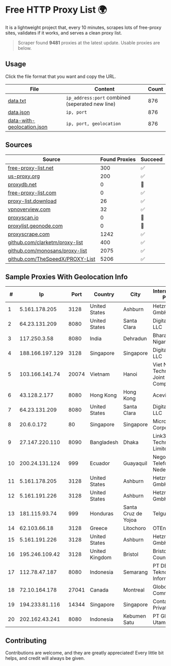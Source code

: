 
# Free HTTP Proxy List 🌍

It is a lightweight project that, every 10 minutes, scrapes lots of free-proxy sites, validates if it works, and serves a clean proxy list.


> Scraper found **9481** proxies at the latest update. Usable proxies are below.

## Usage

Click the file format that you want and copy the URL.


|File|Content|Count|
|----|-------|-----|
|[data.txt](https://raw.githubusercontent.com/themiralay/Proxy-List-World/master/data.txt)|`ip_address:port` combined (seperated new line)|876|
|[data.json](https://raw.githubusercontent.com/themiralay/Proxy-List-World/master/data.json)|`ip, port`|876|
|[data-with-geolocation.json](https://raw.githubusercontent.com/themiralay/Proxy-List-World/master/data-with-geolocation.json)|`ip, port, geolocation`|876|

## Sources

|Source|Found Proxies|Succeed|
|------|-------------|-------|
|[free-proxy-list.net](https://free-proxy-list.net)|300|✅|
|[us-proxy.org](https://www.us-proxy.org)|200|✅|
|[proxydb.net](http://proxydb.net)|0|🚫|
|[free-proxy-list.com](https://free-proxy-list.com/?page=&port=&type%5B%5D=http&type%5B%5D=https&up_time=0&search=Search)|0|✅|
|[proxy-list.download](https://www.proxy-list.download/HTTP)|26|✅|
|[vpnoverview.com](https://vpnoverview.com/privacy/anonymous-browsing/free-proxy-servers)|32|✅|
|[proxyscan.io](https://www.proxyscan.io)|0|🚫|
|[proxylist.geonode.com](https://proxylist.geonode.com/api/proxy-list?limit=300&page=1&sort_by=lastChecked&sort_type=desc&protocols=http,https)|0|🚫|
|[proxyscrape.com](https://api.proxyscrape.com/v2/?request=displayproxies&protocol=http&timeout=10000&country=all&ssl=all&anonymity=all)|1242|✅|
|[github.com/clarketm/proxy-list](https://raw.githubusercontent.com/clarketm/proxy-list/master/proxy-list-raw.txt)|400|✅|
|[github.com/monosans/proxy-list](https://raw.githubusercontent.com/monosans/proxy-list/main/proxies/http.txt)|2075|✅|
|[github.com/TheSpeedX/PROXY-List](https://raw.githubusercontent.com/TheSpeedX/PROXY-List/master/http.txt)|5206|✅|


## Sample Proxies With Geolocation Info

|#|Ip|Port|Country|City|Internet Service Provider|
|-|--|----|-------|----|-------------------------|
|1|5.161.178.205|3128|United States|Ashburn|Hetzner Online GmbH|
|2|64.23.131.209|8080|United States|Santa Clara|DigitalOcean, LLC|
|3|117.250.3.58|8080|India|Dehradun|Bharat Sanchar Nigam Ltd|
|4|188.166.197.129|3128|Singapore|Singapore|DigitalOcean, LLC|
|5|103.166.141.74|20074|Vietnam|Hanoi|Viet NAM Cloud Technology Joint Stock Company|
|6|43.128.2.177|8080|Hong Kong|Hong Kong|Aceville Pte.ltd|
|7|64.23.131.209|8080|United States|Santa Clara|DigitalOcean, LLC|
|8|20.6.0.172|80|Singapore|Singapore|Microsoft Corporation|
|9|27.147.220.110|8090|Bangladesh|Dhaka|Link3 Technologies Limited|
|10|200.24.131.124|999|Ecuador|Guayaquil|Negocios Y Telefonia Nedetel S.A|
|11|5.161.178.205|3128|United States|Ashburn|Hetzner Online GmbH|
|12|5.161.191.226|3128|United States|Ashburn|Hetzner Online GmbH|
|13|181.115.93.74|999|Honduras|Santa Cruz de Yojoa|Telgua|
|14|62.103.66.18|3128|Greece|Litochoro|OTEnet|
|15|5.161.191.226|3128|United States|Ashburn|Hetzner Online GmbH|
|16|195.246.109.42|3128|United Kingdom|Bristol|Bristol City Council|
|17|112.78.47.187|8080|Indonesia|Semarang|PT DES Teknologi Informasi|
|18|72.10.164.178|27041|Canada|Montreal|GloboTech Communications|
|19|194.233.81.116|14344|Singapore|Singapore|Contabo Asia Private Limited|
|20|202.162.43.241|8080|Indonesia|Kebumen Satu|PT Global Prima Utama|



## Contributing

Contributions are welcome, and they are greatly appreciated! Every
little bit helps, and credit will always be given.

